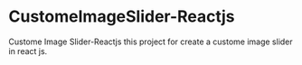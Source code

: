 # CustomeImageSlider-Reactjs

Custome Image Slider-Reactjs this project for create a custome image slider in react js.
